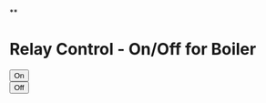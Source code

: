 <html>
<head>
 ** <meta charset=utf-8 />
  <title>Relay Control</title>
  <link rel="stylesheet" type="text/css" href="https://maxcdn.bootstrapcdn.com/bootstrap/3.3.4/css/bootstrap.min.css">
  <link rel="stylesheet" type="text/css" href="style.css">
  <script type="text/javascript" src="https://code.jquery.com/jquery-2.1.4.min.js"></script>
  <script type="text/javascript" src="https://cdn.rawgit.com/Foliotek/AjaxQ/master/ajaxq.js"></script>
  <script type="text/javascript" src="https://cdn.rawgit.com/marcoschwartz/aREST.js/master/aREST.js"></script>
  <script type="text/javascript" src="script.js"></script>
</head>
<body>
<div class='container'>
 <h1>Relay Control - On/Off for Boiler</h1>
 <div class='row'>
   <div class="col-md-1"></div>
   <div class="col-md-2">
     <button id='on' class='btn btn-block btn-success'>On</button>
   </div>
  <div class="col-md-2">
    <button id='off' class='btn btn-block btn-danger'>Off</button>
  </div>
 </div>
</div>
</body>
</html>
